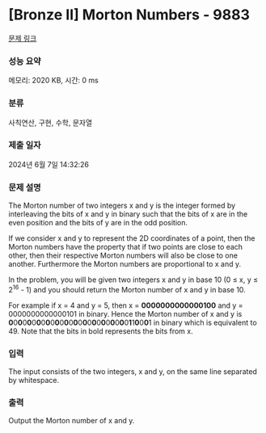 # [Bronze II] Morton Numbers - 9883 

[문제 링크](https://www.acmicpc.net/problem/9883) 

### 성능 요약

메모리: 2020 KB, 시간: 0 ms

### 분류

사칙연산, 구현, 수학, 문자열

### 제출 일자

2024년 6월 7일 14:32:26

### 문제 설명

<p>The Morton number of two integers x and y is the integer formed by interleaving the bits of x and y in binary such that the bits of x are in the even position and the bits of y are in the odd position.</p>

<p>If we consider x and y to represent the 2D coordinates of a point, then the Morton numbers have the property that if two points are close to each other, then their respective Morton numbers will also be close to one another. Furthermore the Morton numbers are proportional to x and y.</p>

<p>In the problem, you will be given two integers x and y in base 10 (0 ≤ x, y ≤ 2<sup>16</sup> - 1) and you should return the Morton number of x and y in base 10.</p>

<p>For example if x = 4 and y = 5, then x = <strong>0000000000000100</strong> and y = 0000000000000101 in binary. Hence the Morton number of x and y is <strong>0</strong>0<strong>0</strong>0<strong>0</strong>0<strong>0</strong>0<strong>0</strong>0<strong>0</strong>0<strong>0</strong>0<strong>0</strong>0<strong>0</strong>0<strong>0</strong>0<strong>0</strong>0<strong>0</strong>0<strong>0</strong>0<strong>1</strong>1<strong>0</strong>0<strong>0</strong>1 in binary which is equivalent to 49. Note that the bits in bold represents the bits from x.</p>

### 입력 

 <p>The input consists of the two integers, x and y, on the same line separated by whitespace.</p>

### 출력 

 <p>Output the Morton number of x and y.</p>

